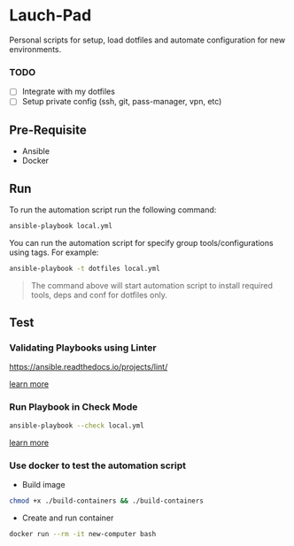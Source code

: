 # Lauch-Pad

Personal scripts for setup, load dotfiles and automate configuration for new environments.

### TODO

- [ ] Integrate with my dotfiles
- [ ] Setup private config (ssh, git, pass-manager, vpn, etc)

## Pre-Requisite

- Ansible
- Docker

## Run

To run the automation script run the following command:


```bash
ansible-playbook local.yml
```

You can run the automation script for specify group tools/configurations using tags. For example:

```bash
ansible-playbook -t dotfiles local.yml
```

> The command above will start automation script to install required tools, deps and conf for dotfiles only.

## Test

### Validating Playbooks using Linter

https://ansible.readthedocs.io/projects/lint/

[learn more](https://docs.ansible.com/ansible/latest/community/other_tools_and_programs.html#validate-playbook-tools)

### Run Playbook in Check Mode

```bash
ansible-playbook --check local.yml
```

[learn more](https://docs.ansible.com/ansible/latest/playbook_guide/playbooks_intro.html#running-playbooks-in-check-mode)

### Use docker to test the automation script

- Build image

```bash
chmod +x ./build-containers && ./build-containers
```

- Create and run container

```bash
docker run --rm -it new-computer bash
```
